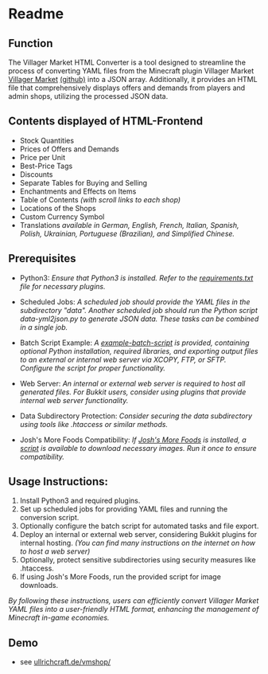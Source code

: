 # Readme

## Function

The Villager Market HTML Converter is a tool designed to streamline the process of converting YAML files from the Minecraft plugin Villager Market [Villager Market](https://www.spigotmc.org/resources/villager-market-the-ultimate-shop-plugin.82965/) [(github)](https://github.com/Bestem0r/VillagerMarket) into a JSON array. Additionally, it provides an HTML file that comprehensively displays offers and demands from players and admin shops, utilizing the processed JSON data.

## Contents displayed of HTML-Frontend

- Stock Quantities
- Prices of Offers and Demands
- Price per Unit
- Best-Price Tags
- Discounts
- Separate Tables for Buying and Selling
- Enchantments and Effects on Items
- Table of Contents *(with scroll links to each shop)*
- Locations of the Shops
- Custom Currency Symbol
- Translations *available in German, English, French, Italian, Spanish, Polish, Ukrainian, Portuguese (Brazilian), and Simplified Chinese.*

## Prerequisites

- Python3: *Ensure that Python3 is installed. Refer to the [requirements.txt](requirements.txt) file for necessary plugins.*

- Scheduled Jobs: *A scheduled job should provide the YAML files in the subdirectory "data". Another scheduled job should run the Python script data-yml2json.py to generate JSON data. These tasks can be combined in a single job.*

- Batch Script Example: *A [example-batch-script](mc-dealer-copy-execute.bat) is provided, containing optional Python installation, required libraries, and exporting output files to an external or internal web server via XCOPY, FTP, or SFTP. Configure the script for proper functionality.*

- Web Server: *An internal or external web server is required to host all generated files. For Bukkit users, consider using plugins that provide internal web server functionality.*

- Data Subdirectory Protection: *Consider securing the data subdirectory using tools like .htaccess or similar methods.*

- Josh's More Foods Compatibility: *If [Josh's More Foods](https://modrinth.com/datapack/joshs-more-foods/) is installed, a [script](assets/items/joshs-more-foods/rp-downloader.py) is available to download necessary images. Run it once to ensure compatibility.*

## Usage Instructions:

1. Install Python3 and required plugins.
2. Set up scheduled jobs for providing YAML files and running the conversion script.
3. Optionally configure the batch script for automated tasks and file export.
4. Deploy an internal or external web server, considering Bukkit plugins for internal hosting. *(You can find many instructions on the internet on how to host a web server)*
5. Optionally, protect sensitive subdirectories using security measures like .htaccess.
6. If using Josh's More Foods, run the provided script for image downloads.

*By following these instructions, users can efficiently convert Villager Market YAML files into a user-friendly HTML format, enhancing the management of Minecraft in-game economies.*

## Demo
- see [ullrichcraft.de/vmshop/](https://ullrichcraft.de/vmshop/)

